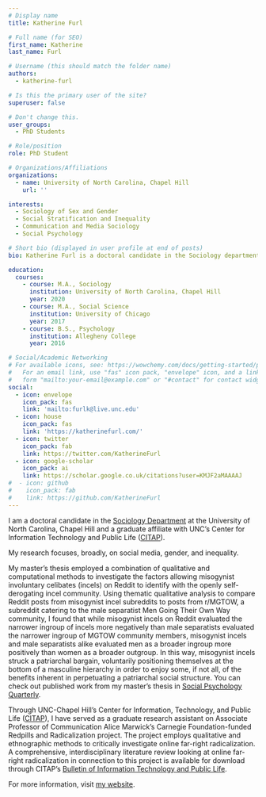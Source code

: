 ```yaml
---
# Display name
title: Katherine Furl

# Full name (for SEO)
first_name: Katherine
last_name: Furl

# Username (this should match the folder name)
authors:
  - katherine-furl

# Is this the primary user of the site?
superuser: false

# Don't change this.
user_groups:
  - PhD Students

# Role/position
role: PhD Student

# Organizations/Affiliations
organizations:
  - name: University of North Carolina, Chapel Hill
    url: ''

interests:
  - Sociology of Sex and Gender
  - Social Stratification and Inequality
  - Communication and Media Sociology
  - Social Psychology

# Short bio (displayed in user profile at end of posts)
bio: Katherine Furl is a doctoral candidate in the Sociology department at the University of North Carolina-Chapel Hill and a graduate affiliate with UNC’s Center for Information Technology and Public Life ([CITAP](https://citap.unc.edu/)).

education:
  courses:
    - course: M.A., Sociology
      institution: University of North Carolina, Chapel Hill
      year: 2020
    - course: M.A., Social Science
      institution: University of Chicago
      year: 2017
    - course: B.S., Psychology
      institution: Allegheny College
      year: 2016

# Social/Academic Networking
# For available icons, see: https://wowchemy.com/docs/getting-started/page-builder/#icons
#   For an email link, use "fas" icon pack, "envelope" icon, and a link in the
#   form "mailto:your-email@example.com" or "#contact" for contact widget.
social:
  - icon: envelope
    icon_pack: fas
    link: 'mailto:furlk@live.unc.edu'
  - icon: house
    icon_pack: fas
    link: 'https://katherinefurl.com/'
  - icon: twitter
    icon_pack: fab
    link: https://twitter.com/KatherineFurl
  - icon: google-scholar
    icon_pack: ai
    link: https://scholar.google.co.uk/citations?user=KMJF2aMAAAAJ
#  - icon: github
#    icon_pack: fab
#    link: https://github.com/KatherineFurl
---
```


I am a doctoral candidate in the [Sociology Department](https://sociology.unc.edu/) at the University of North Carolina, Chapel Hill and a graduate affiliate with UNC’s Center for Information Technology and Public Life ([CITAP](https://citap.unc.edu/)).

My research focuses, broadly, on social media, gender, and inequality.

My master’s thesis employed a combination of qualitative and computational methods to investigate the factors allowing misogynist involuntary celibates (incels) on Reddit to identify with the openly self-derogating incel community. Using thematic qualitative analysis to compare Reddit posts from misogynist incel subreddits to posts from r/MGTOW, a subreddit catering to the male separatist Men Going Their Own Way community, I found that while misogynist incels on Reddit evaluated the narrower ingroup of incels more negatively than male separatists evaluated the narrower ingroup of MGTOW community members, misogynist incels and male separatists alike evaluated men as a broader ingroup more positively than women as a broader outgroup. In this way, misogynist incels struck a patriarchal bargain, voluntarily positioning themselves at the bottom of a masculine hierarchy in order to enjoy some, if not all, of the benefits inherent in perpetuating a patriarchal social structure. You can check out published work from my master’s thesis in [Social Psychology Quarterly](https://journals.sagepub.com/eprint/XKUFISZCGBR4DB5VBK6D/full).

Through UNC-Chapel Hill’s Center for Information, Technology, and Public Life ([CITAP](https://citap.unc.edu/)), I have served as a graduate research assistant on Associate Professor of Communication Alice Marwick’s Carnegie Foundation-funded Redpills and Radicalization project. The project employs qualitative and ethnographic methods to critically investigate online far-right radicalization. A comprehensive, interdisciplinary literature review looking at online far-right radicalization in connection to this project is available for download through CITAP’s [Bulletin of Information Technology and Public Life](https://citap.pubpub.org/pub/jq7l6jny/release/1).

For more information, visit [my website](https://katherinefurl.com/). 
